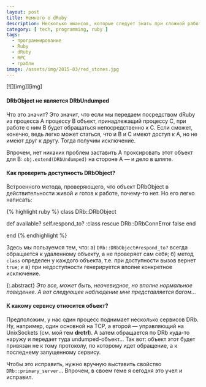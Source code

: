 ```yaml
---
layout: post
title: Немного о dRuby
description: Несколько нюансов, которые следует знать при сложной работе с dRuby.
category: [ tech, programming, ruby ]
tags:
  - программирование
  - Ruby
  - dRuby
  - RPC
  - грабли
image: /assets/img/2015-03/red_stones.jpg
---
```

<div class="right-box" style="width: 320px">
[![][img]][img]
</div>

#### DRbObject не является DRbUndumped

Что это значит? Это значит, что если мы передаем посредством dRuby из процесса A процессу B объект, принадлежащий процессу C,
при работе с ним B будет обращаться непосредственно к C. Если сможет, конечно, ведь легко может статься, что и B и C имеют
доступ к A, но не имеют друг к другу. Тогда получим исключение.

Впрочем, нет никаких проблем заставить A проксировать этот объект для B: `obj.extend(DRbUndumped)` на стороне A — и дело в шляпе.

#### Как проверить доступность DRbObject?

Встроенного метода, проверяющего, что объект DRbObject в действительности живой и готов к работе, почему-то нет. Но его легко написать:

{% highlight ruby %}
class DRb::DRbObject

  def available?
    self.respond_to? :class
  rescue DRb::DRbConnError
    false
  end

end
{% endhighlight %}

Здесь мы пользуемся тем, что: а) `DRb::DRbObject#respond_to?` всегда обращается к удаленному объекту, а не проверяет сам себя;
б) метод `class` определен у каждого объекта, т.е. при доступности вызов вернет `true`; и в) при недоступности генерируется вполне
конкретное исключение.

{:.abstract}
*Это все, может быть, неочевидное, но вполне нормальное поведение. А вот следующее наблюдение мне представляется багом...*

#### К какому сервису относится объект?

Предположим, у нас один процесс поднимает несколько сервисов DRb. Ну, например, один основной на TCP, а второй — управляющий
на UnixSockets (см. мой гем **drctrl**). А затем обращается по DRb куда-то наружу и передает туда undumped-объект...
Так вот: объект этот будет привязан не к тому протоколу, по которому идет обращение, а к последнему запущенному сервису.

Чтобы это исправить, нужно вручную выставить свойство `DRb::primary_server`... Впрочем, в своем геме я сегодня это учел и исправил.


[img]: /assets/img/2015-03/red_stones.jpg

<!-- TODO: ссылка на пост про drctrl -->
